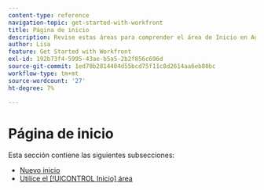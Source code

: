 ```yaml
---
content-type: reference
navigation-topic: get-started-with-workfront
title: Página de inicio
description: Revise estas áreas para comprender el área de Inicio en Adobe Workfront.
author: Lisa
feature: Get Started with Workfront
exl-id: 192b73f4-5995-43ae-b5a5-2b2f856c696d
source-git-commit: 1ed70b2814404d55bcd75f11c8d2614aa6eb80bc
workflow-type: tm+mt
source-wordcount: '27'
ht-degree: 7%

---
```


# Página de inicio

Esta sección contiene las siguientes subsecciones:

* [Nuevo inicio](../../workfront-basics/using-home/new-home/new-home.md)
* [Utilice el [!UICONTROL Inicio] área](../../workfront-basics/using-home/using-the-home-area/use-the-home-area.md)
